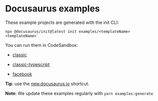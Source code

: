 # Docusaurus examples

These example projects are generated with the init CLI:

```
npx @docusaurus/init@latest init examples/<templateName> <templateName>`
```

You can run them in CodeSandbox:

- [classic](https://codesandbox.io/s/github/facebook/docusaurus/tree/main/examples/classic)

- [classic-typescript](https://codesandbox.io/s/github/facebook/docusaurus/tree/main/examples/classic-typescript)

- [facebook](https://codesandbox.io/s/github/facebook/docusaurus/tree/main/examples/facebook)

**Tip**: use the [new.docusaurus.io](https://new.docusaurus.io) shortcut.

**Note**: We update these examples regularly with `yarn examples:generate`